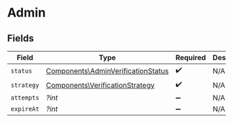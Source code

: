 # Admin


## Fields

| Field                                                                                    | Type                                                                                     | Required                                                                                 | Description                                                                              |
| ---------------------------------------------------------------------------------------- | ---------------------------------------------------------------------------------------- | ---------------------------------------------------------------------------------------- | ---------------------------------------------------------------------------------------- |
| `status`                                                                                 | [Components\AdminVerificationStatus](../../Models/Components/AdminVerificationStatus.md) | :heavy_check_mark:                                                                       | N/A                                                                                      |
| `strategy`                                                                               | [Components\VerificationStrategy](../../Models/Components/VerificationStrategy.md)       | :heavy_check_mark:                                                                       | N/A                                                                                      |
| `attempts`                                                                               | *?int*                                                                                   | :heavy_minus_sign:                                                                       | N/A                                                                                      |
| `expireAt`                                                                               | *?int*                                                                                   | :heavy_minus_sign:                                                                       | N/A                                                                                      |